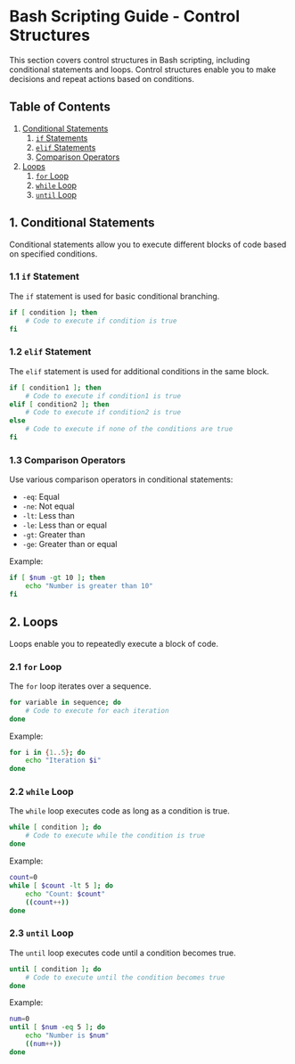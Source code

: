 # Bash Scripting Guide - Control Structures

This section covers control structures in Bash scripting, including conditional statements and loops. Control structures enable you to make decisions and repeat actions based on conditions.

## Table of Contents

1. [Conditional Statements](#1-conditional-statements)
    1. [`if` Statements](#11-if-statements)
    2. [`elif` Statements](#12-elif-statements)
    3. [Comparison Operators](#13-comparison-operators)
2. [Loops](#2-loops)
    1. [`for` Loop](#21-for-loop)
    2. [`while` Loop](#22-while-loop)
    3. [`until` Loop](#23-until-loop)

## 1. Conditional Statements

Conditional statements allow you to execute different blocks of code based on specified conditions.

### 1.1 `if` Statement

The `if` statement is used for basic conditional branching.

```bash
if [ condition ]; then
    # Code to execute if condition is true
fi
```

### 1.2 `elif` Statement

The `elif` statement is used for additional conditions in the same block.

```bash
if [ condition1 ]; then
    # Code to execute if condition1 is true
elif [ condition2 ]; then
    # Code to execute if condition2 is true
else
    # Code to execute if none of the conditions are true
fi
```

### 1.3 Comparison Operators

Use various comparison operators in conditional statements:

- `-eq`: Equal
- `-ne`: Not equal
- `-lt`: Less than
- `-le`: Less than or equal
- `-gt`: Greater than
- `-ge`: Greater than or equal

Example:

```bash
if [ $num -gt 10 ]; then
    echo "Number is greater than 10"
fi
```

## 2. Loops

Loops enable you to repeatedly execute a block of code.

### 2.1 `for` Loop

The `for` loop iterates over a sequence.

```bash
for variable in sequence; do
    # Code to execute for each iteration
done
```

Example:

```bash
for i in {1..5}; do
    echo "Iteration $i"
done
```

### 2.2 `while` Loop

The `while` loop executes code as long as a condition is true.

```bash
while [ condition ]; do
    # Code to execute while the condition is true
done
```

Example:

```bash
count=0
while [ $count -lt 5 ]; do
    echo "Count: $count"
    ((count++))
done
```

### 2.3 `until` Loop

The `until` loop executes code until a condition becomes true.

```bash
until [ condition ]; do
    # Code to execute until the condition becomes true
done
```

Example:

```bash
num=0
until [ $num -eq 5 ]; do
    echo "Number is $num"
    ((num++))
done
```